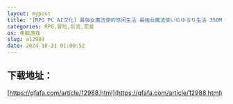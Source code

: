 ```yaml
---
layout: mypost
title: "[RPG PC AI汉化] 最强女魔法使的悠闲生活 最強女魔法使いのゆるり生活 350M 夸克"
categories: RPG,冒险,后宫,恋爱
os: 电脑游戏
slug: a12988
date: 2024-10-31 01:00:52
---
```


## 下载地址：

[https://qfafa.com/article/12988.html](https://qfafa.com/article/12988.html)

